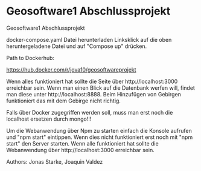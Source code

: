 # Geosoftware1 Abschlussprojekt
Geosoftware1 Abschlussprojekt 

docker-compose.yaml Datei herunterladen
Linksklick auf die oben heruntergeladene Datei und auf "Compose up" drücken.

Path to Dockerhub:

https://hub.docker.com/r/jova10/geosoftwareprojekt

Wenn alles funktioniert hat sollte die Seite über http://localhost:3000 erreichbar sein. Wenn man einen Blick auf die Datenbank werfen will, findet man diese unter http://localhost:8888.
Beim Hinzufügen von Gebirgen funktioniert das mit dem Gebirge nicht richtig. 

Falls über Docker zugegriffen werden soll, muss man erst noch die localhost ersetzen durch mongo!!!

Um die Webanwendung über Npm zu starten einfach die Konsole aufrufen und "npm start" eintippen. Wenn dies nicht funktioniert erst noch mit "npm start" den Server starten. Wenn alle funktioniert hat sollte die Webanwendung über http://localhost:3000 erreichbar sein.

Authors: Jonas Starke, Joaquin Valdez




